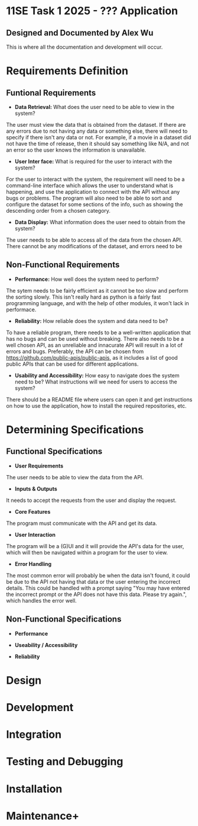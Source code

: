# **11SE Task 1 2025 - ??? Application**
## Designed and Documented by Alex Wu
This is where all the documentation and development will occur.
# Requirements Definition
## Funtional Requirements
- **Data Retrieval:** What does the user need to be able to view in the system? 

The user must view the data that is obtained from the dataset. If there are any errors due to not having any data or something else, there will need to specify if there isn't any data or not. For example, if a movie in a dataset did not have the time of release, then it should say something like N/A, and not an error so the user knows the information is unavailable.

- **User Inter
face:** What is required for the user to interact with the system?

For the user to interact with the system, the requirement will need to be a command-line interface which allows the user to understand what is happening, and use the application to connect with the API without any bugs or problems. The program will also need to be able to sort and configure the dataset for some sections of the info, such as showing the descending order from a chosen category.

- **Data Display:** What information does the user need to obtain from the system?

The user needs to be able to access all of the data from the chosen API. There cannot be any modifications of the dataset, and errors need to be

## Non-Functional Requirements
- **Performance:** How well does the system need to perform? 

The sytem needs to be fairly efficient as it cannot be too slow and perform the sorting slowly. This isn't really hard as python is a fairly fast programming language, and with the help of other modules, it won't lack in performace.

- **Reliability:** How reliable does the system and data need to be?

To have a reliable program, there needs to be a well-written application that has no bugs and can be used without breaking. There also needs to be a well chosen API, as an unreliable and innacurate API will result in a lot of errors and bugs. Preferably, the API can be chosen from https://github.com/public-apis/public-apis, as it includes a list of good public APIs that can be used for different applications.

- **Usability and Accessibility:** How easy to navigate does the system need to be? What instructions will we need for users to access the system?

There should be a README file where users can open it and get instructions on how to use the application, how to install the required repositories, etc. 

# Determining Specifications
## Functional Specifications

- **User Requirements**

The user needs to be able to view the data from the API.

- **Inputs & Outputs**

It needs to accept the requests from the user and display the request.

- **Core Features**

The program must communicate with the API and get its data.

- **User Interaction**

The program will be a (G)UI and it will provide the API's data for the user, which will then be navigated within a program for the user to view.

- **Error Handling**

The most common error will probably be when the data isn't found, it could be due to the API not having that data or the user entering the incorrect details. This could be handled with a prompt saying "You may have entered the incorrect prompt or the API does not have this data. Please try again.", which handles the error well.

## Non-Functional Specifications

- **Performance**



- **Useability / Accessibility**



- **Reliability**


# Design

# Development

# Integration

# Testing and Debugging

# Installation

# Maintenance+
